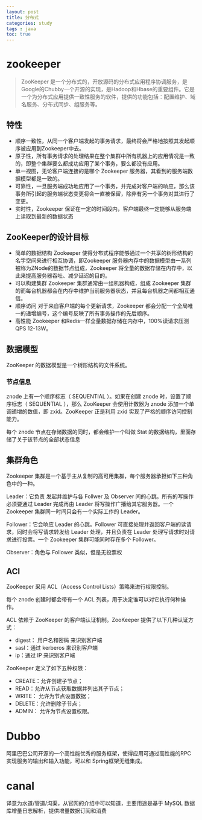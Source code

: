 ```yaml
---
layout: post
title: 分布式
categories: study
tags : java
toc: true
---
```


# zookeeper
>ZooKeeper 是一个分布式的，开放源码的分布式应用程序协调服务，是Google的Chubby一个开源的实现，是Hadoop和Hbase的重要组件。它是一个为分布式应用提供一致性服务的软件，提供的功能包括：配置维护、域名服务、分布式同步、组服务等。

## 特性
- 顺序一致性，从同一个客户端发起的事务请求，最终将会严格地按照其发起顺序被应用到Zookeeper中去。
- 原子性，所有事务请求的处理结果在整个集群中所有机器上的应用情况是一致的，即整个集群要么都成功应用了某个事务，要么都没有应用。
- 单一视图，无论客户端连接的是哪个 Zookeeper 服务器，其看到的服务端数据模型都是一致的。
- 可靠性，一旦服务端成功地应用了一个事务，并完成对客户端的响应，那么该事务所引起的服务端状态变更将会一直被保留，除非有另一个事务对其进行了变更。
- 实时性，Zookeeper 保证在一定的时间段内，客户端最终一定能够从服务端上读取到最新的数据状态


## ZooKeeper的设计目标
- 简单的数据结构
Zookeeper 使得分布式程序能够通过一个共享的树形结构的名字空间来进行相互协调，即Zookeeper 服务器内存中的数据模型由一系列被称为ZNode的数据节点组成，Zookeeper 将全量的数据存储在内存中，以此来提高服务器吞吐、减少延迟的目的。
- 可以构建集群
Zookeeper 集群通常由一组机器构成，组成 Zookeeper 集群的而每台机器都会在内存中维护当前服务器状态，并且每台机器之间都相互通信。
- 顺序访问
对于来自客户端的每个更新请求，Zookeeper 都会分配一个全局唯一的递增编号，这个编号反映了所有事务操作的先后顺序。
- 高性能
Zookeeper 和Redis一样全量数据存储在内存中，100%读请求压测QPS 12-13W。

## 数据模型
ZooKeeper 的数据模型是一个树形结构的文件系统。
### 节点信息
znode 上有一个顺序标志（ SEQUENTIAL ）。如果在创建 znode 时，设置了顺序标志（ SEQUENTIAL ），那么 ZooKeeper 会使用计数器为 znode 添加一个单调递增的数值，即 zxid。ZooKeeper 正是利用 zxid 实现了严格的顺序访问控制能力。

每个 znode 节点在存储数据的同时，都会维护一个叫做 Stat 的数据结构，里面存储了关于该节点的全部状态信息
## 集群角色
Zookeeper 集群是一个基于主从复制的高可用集群，每个服务器承担如下三种角色中的一种。

Leader：它负责 发起并维护与各 Follwer 及 Observer 间的心跳。所有的写操作必须要通过 Leader 完成再由 Leader 将写操作广播给其它服务器。一个 Zookeeper 集群同一时间只会有一个实际工作的 Leader。

Follower：它会响应 Leader 的心跳。Follower 可直接处理并返回客户端的读请求，同时会将写请求转发给 Leader 处理，并且负责在 Leader 处理写请求时对请求进行投票。一个 Zookeeper 集群可能同时存在多个 Follower。

Observer：角色与 Follower 类似，但是无投票权

## ACl
ZooKeeper 采用 ACL（Access Control Lists）策略来进行权限控制。

每个 znode 创建时都会带有一个 ACL 列表，用于决定谁可以对它执行何种操作。

ACL 依赖于 ZooKeeper 的客户端认证机制。ZooKeeper 提供了以下几种认证方式：

- digest： 用户名和密码 来识别客户端
- sasl：通过 kerberos 来识别客户端
- ip：通过 IP 来识别客户端

ZooKeeper 定义了如下五种权限：
- CREATE：允许创建子节点；
- READ：允许从节点获取数据并列出其子节点；
- WRITE： 允许为节点设置数据；
- DELETE：允许删除子节点；
- ADMIN： 允许为节点设置权限。

# Dubbo
阿里巴巴公司开源的一个高性能优秀的服务框架，使得应用可通过高性能的RPC 实现服务的输出和输入功能，可以和 Spring框架无缝集成。

# canal 
译意为水道/管道/沟渠，从官网的介绍中可以知道，主要用途是基于 MySQL 数据库增量日志解析，提供增量数据订阅和消费
